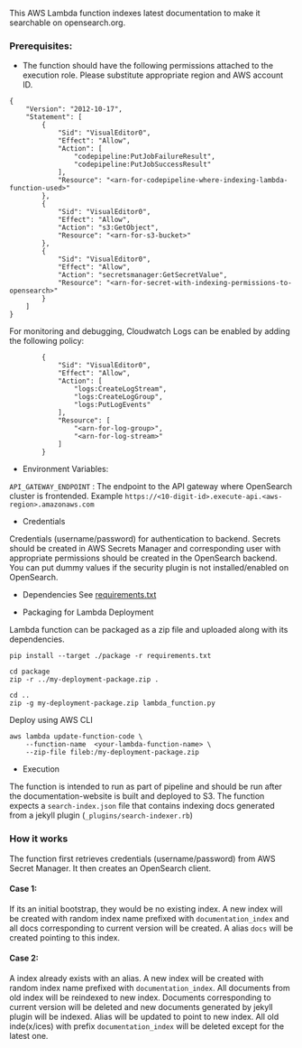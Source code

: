This AWS Lambda function indexes latest documentation to make it searchable on opensearch.org.

### Prerequisites:
- The function should have the following permissions attached to the execution role. Please substitute appropriate region and AWS account ID.

```
{
    "Version": "2012-10-17",
    "Statement": [
        {
            "Sid": "VisualEditor0",
            "Effect": "Allow",
            "Action": [
                "codepipeline:PutJobFailureResult",
                "codepipeline:PutJobSuccessResult"
            ],
            "Resource": "<arn-for-codepipeline-where-indexing-lambda-function-used>"
        },
        {
            "Sid": "VisualEditor0",
            "Effect": "Allow",
            "Action": "s3:GetObject",
            "Resource": "<arn-for-s3-bucket>"
        },
        {
            "Sid": "VisualEditor0",
            "Effect": "Allow",
            "Action": "secretsmanager:GetSecretValue",
            "Resource": "<arn-for-secret-with-indexing-permissions-to-opensearch>"
        }
    ]
}
```
For monitoring and debugging, Cloudwatch Logs can be enabled by adding the following policy:

```
        {
            "Sid": "VisualEditor0",
            "Effect": "Allow",
            "Action": [
                "logs:CreateLogStream",
                "logs:CreateLogGroup",
                "logs:PutLogEvents"
            ],
            "Resource": [
                "<arn-for-log-group>",
                "<arn-for-log-stream>"
            ]
        }
```



- Environment Variables:

`API_GATEWAY_ENDPOINT` : The endpoint to the API gateway where OpenSearch cluster is frontended.
Example `https://<10-digit-id>.execute-api.<aws-region>.amazonaws.com`


- Credentials

Credentials (username/password) for authentication to backend. Secrets should be created in AWS Secrets Manager and corresponding user with appropriate permissions should be created in the OpenSearch backend.
You can put dummy values if the security plugin is not installed/enabled on OpenSearch.

- Dependencies
See [requirements.txt](./requirements.txt)

- Packaging for Lambda Deployment

Lambda function can be packaged as a zip file and uploaded along with its dependencies.

```
pip install --target ./package -r requirements.txt
```

```
cd package
zip -r ../my-deployment-package.zip .
```

```
cd ..
zip -g my-deployment-package.zip lambda_function.py
```

Deploy using AWS CLI

```
aws lambda update-function-code \
    --function-name  <your-lambda-function-name> \
    --zip-file fileb:/my-deployment-package.zip
```

- Execution

The function is intended to run as part of pipeline and should be run after the documentation-website is built and deployed to S3.
The function expects a `search-index.json` file that contains indexing docs generated from a jekyll plugin (`_plugins/search-indexer.rb`)


### How it works

The function first retrieves credentials (username/password) from AWS Secret Manager. It then creates an OpenSearch client.
#### Case 1:

If its an initial bootstrap, they would be no existing index. A new index will be created with random index name prefixed with `documentation_index` and all docs corresponding to current version will be created. A alias `docs` will be created pointing to this index.

#### Case 2:

A index already exists with an alias. A new index will be created with random index name prefixed with `documentation_index`.
All documents from old index will be reindexed to new index. Documents corresponding to current version will be deleted and new documents generated by jekyll plugin will be indexed. Alias will be updated to point to new index. All old inde(x/ices) with prefix `documentation_index` will be deleted except for the latest one.
